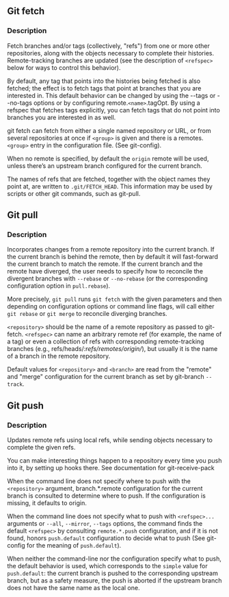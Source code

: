 <link rel="stylesheet" href="../source.css">
<link rel="stylesheet" href="https://cdn.jsdelivr.net/npm/bootstrap-icons@1.5.0/font/bootstrap-icons.css">

## Git fetch

### Description
Fetch branches and/or tags (collectively, "refs") from one or more other repositories, along with the objects necessary to complete their histories. Remote-tracking branches are updated (see the description of `<refspec>` below for ways to control this behavior).

By default, any tag that points into the histories being fetched is also fetched; the effect is to fetch tags that point at branches that you are interested in. This default behavior can be changed by using the --tags or --no-tags options or by configuring remote.`<name>`.tagOpt. By using a refspec that fetches tags explicitly, you can fetch tags that do not point into branches you are interested in as well.

git fetch can fetch from either a single named repository or URL, or from several repositories at once if `<group>` is given and there is a remotes.`<group>` entry in the configuration file. (See git-config).

When no remote is specified, by default the `origin` remote will be used, unless there’s an upstream branch configured for the current branch.

The names of refs that are fetched, together with the object names they point at, are written to `.git/FETCH_HEAD`. This information may be used by scripts or other git commands, such as git-pull.

## Git pull

### Description
Incorporates changes from a remote repository into the current branch. If the current branch is behind the remote, then by default it will fast-forward the current branch to match the remote. If the current branch and the remote have diverged, the user needs to specify how to reconcile the divergent branches with `--rebase` or `--no-rebase` (or the corresponding configuration option in `pull.rebase`).

More precisely, `git pull` runs `git fetch` with the given parameters and then depending on configuration options or command line flags, will call either `git rebase` or `git merge` to reconcile diverging branches.

`<repository>` should be the name of a remote repository as passed to git-fetch. `<refspec>` can name an arbitrary remote ref (for example, the name of a tag) or even a collection of refs with corresponding remote-tracking branches (e.g., refs/heads/*:refs/remotes/origin/*), but usually it is the name of a branch in the remote repository.

Default values for `<repository>` and `<branch>` are read from the "remote" and "merge" configuration for the current branch as set by git-branch `--track`.

## Git push

### Description
Updates remote refs using local refs, while sending objects necessary to complete the given refs.

You can make interesting things happen to a repository every time you push into it, by setting up hooks there. See documentation for git-receive-pack

When the command line does not specify where to push with the `<repository>` argument, branch.*.remote configuration for the current branch is consulted to determine where to push. If the configuration is missing, it defaults to origin.

When the command line does not specify what to push with `<refspec>...` arguments or `--all`, `--mirror`, `--tags` options, the command finds the default `<refspec>` by consulting `remote.*.push` configuration, and if it is not found, honors `push.default` configuration to decide what to push (See git-config for the meaning of `push.default`).

When neither the command-line nor the configuration specify what to push, the default behavior is used, which corresponds to the `simple` value for `push.default`: the current branch is pushed to the corresponding upstream branch, but as a safety measure, the push is aborted if the upstream branch does not have the same name as the local one.


































